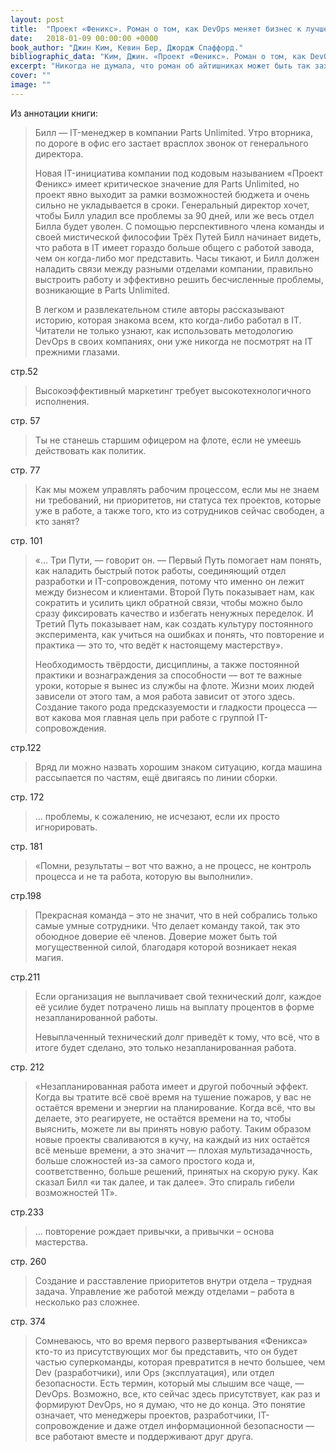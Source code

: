 ```yaml
---
layout: post
title:  "Проект «Феникс». Роман о том, как DevOps меняет бизнес к лучшему"
date:   2018-01-09 00:00:00 +0000
book_author: "Джин Ким, Кевин Бер, Джордж Спаффорд."
bibliographic_data: "Ким, Джин. «Проект «Феникс». Роман о том, как DevOps меняет бизнес к лучшему» / Джин Ким, Кевин Бер, Джордж Спаффорд. — Москва :Эксмо, 2015. — 384 с. — (Роман в стиле бизнес)."
excerpt: "Никогда не думала, что роман об айтишниках может быть так захватывающе интересен и читаться легко, как хороший детектив."
cover: ""
image: ""
---
```


Из аннотации книги:

> Билл — IT-менеджер в компании Parts Unlimited. Утро вторника, по дороге в офис его застает врасплох звонок от генерального директора.
>
> Новая IT-инициатива компании под кодовым называнием «Проект Феникс» имеет критическое значение для Parts Unlimited, но проект явно выходит за рамки возможностей бюджета и очень сильно не укладывается в сроки. Генеральный директор хочет, чтобы Билл уладил все проблемы за 90 дней, или же весь отдел Билла будет уволен. С помощью перспективного члена команды и своей мистической философии Трёх Путей Билл начинает видеть, что работа в IT имеет гораздо больше общего с работой завода, чем он когда-либо мог представить. Часы тикают, и Билл должен наладить связи между разными отделами компании, правильно выстроить работу и эффективно решить бесчисленные проблемы, возникающие в Parts Unlimited.
>
> В легком и развлекательном стиле авторы рассказывают историю, которая знакома всем, кто когда-либо работал в IT. Читатели не только узнают, как использовать методологию DevOps в своих компаниях, они уже никогда не посмотрят на IT прежними глазами.

стр.52

> Высокоэффективный маркетинг требует высокотехнологичного исполнения.

стр. 57

> Ты не станешь старшим офицером на флоте, если не умеешь действовать как политик.

стр. 77

> Как мы можем управлять рабочим процессом, если мы не знаем ни требований, ни приоритетов, ни статуса тех проектов, которые уже в работе, а также того, кто из сотрудников сейчас свободен, а кто занят?

стр. 101

> «… Три Пути, — говорит он. — Первый Путь помогает нам понять, как наладить быстрый поток работы, соединяющий отдел разработки и IT-сопровождения, потому что именно он лежит между бизнесом и клиентами. Второй Путь показывает нам, как сократить и усилить цикл обратной связи, чтобы можно было сразу фиксировать качество и избегать ненужных переделок. И Третий Путь показывает нам, как создать культуру постоянного эксперимента, как учиться на ошибках и понять, что повторение и практика — это то, что ведёт к настоящему мастерству».
>
> Необходимость твёрдости, дисциплины, а также постоянной практики и вознаграждения за способности — вот те важные уроки, которые я вынес из службы на флоте. Жизни моих людей зависели от этого там, а моя работа зависит от этого здесь. Создание такого рода предсказуемости и гладкости процесса — вот какова моя главная цель при работе с группой IT-сопровождения.

стр.122

> Вряд ли можно назвать хорошим знаком ситуацию, когда машина рассыпается по частям, ещё двигаясь по линии сборки.

стр. 172

> … проблемы, к сожалению, не исчезают, если их просто игнорировать.

стр. 181

> «Помни, результаты – вот что важно, а не процесс, не контроль процесса и не та работа, которую вы выполнили».

стр.198

> Прекрасная команда – это не значит, что в ней собрались только самые умные сотрудники. Что делает команду такой, так это обоюдное доверие её членов. Доверие может быть той могущественной силой, благодаря которой возникает некая магия.

стр.211

> Если организация не выплачивает свой технический долг, каждое её усилие будет потрачено лишь на выплату процентов в форме незапланированной работы.
>
> Невыплаченный технический долг приведёт к тому, что всё, что в итоге будет сделано, это только незапланированная работа.

стр. 212

> «Незапланированная работа имеет и другой побочный эффект. Когда вы тратите всё своё время на тушение пожаров, у вас не остаётся времени и энергии на планирование. Когда всё, что вы делаете, это реагируете, не остаётся времени на то, чтобы выяснить, можете ли вы принять новую работу. Таким образом новые проекты сваливаются в кучу, на каждый из них остаётся всё меньше времени, а это значит — плохая мультизадачность, больше сложностей из-за самого простого кода и, соответственно, больше решений, принятых на скорую руку. Как сказал Билл «и так далее, и так далее». Это спираль гибели возможностей 1Т».

стр.233

> … повторение рождает привычки, а привычки – основа мастерства.

стр. 260

> Создание и расставление приоритетов внутри отдела – трудная задача. Управление же работой между отделами – работа в несколько раз сложнее.

стр. 374

> Сомневаюсь, что во время первого развертывания «Феникса» кто-то из присутствующих мог бы представить, что он будет частью суперкоманды, которая превратится в нечто большее, чем Dev (разработчики), или Ops (эксплуатация), или отдел безопасности. Есть термин, который мы слышим все чаще, — DevOps. Возможно, все, кто сейчас здесь присутствует, как раз и формируют DevOps, но я думаю, что не до конца. Это понятие означает, что менеджеры проектов, разработчики, IT-сопровождение и даже отдел информационной безопасности — все работают вместе и поддерживают друг друга.
